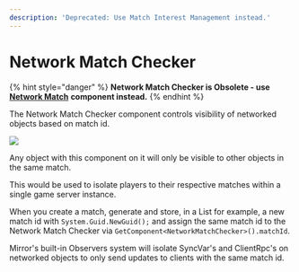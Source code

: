 ```yaml
---
description: 'Deprecated: Use Match Interest Management instead.'
---
```


# Network Match Checker

{% hint style="danger" %}
**Network Match Checker is Obsolete - use** [**Network Match**](../../interest-management/match.md) **component instead.**
{% endhint %}

The Network Match Checker component controls visibility of networked objects based on match id.

![](<../../../.gitbook/assets/image (29).png>)

Any object with this component on it will only be visible to other objects in the same match.

This would be used to isolate players to their respective matches within a single game server instance.

When you create a match, generate and store, in a List for example, a new match id with `System.Guid.NewGuid();` and assign the same match id to the Network Match Checker via `GetComponent<NetworkMatchChecker>().matchId`.

Mirror's built-in Observers system will isolate SyncVar's and ClientRpc's on networked objects to only send updates to clients with the same match id.
